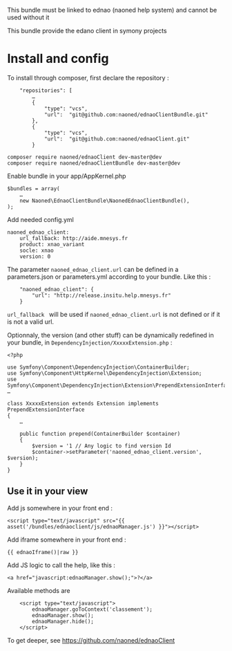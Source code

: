 
This bundle must be linked to ednao (naoned help system) and cannot be used without it

This bundle provide the edano client in symony projects

# Install and config

To install through composer, first declare the repository :

```
    "repositories": [
        …
        {
            "type": "vcs",
            "url":  "git@github.com:naoned/ednaoClientBundle.git"
        },
        {
            "type": "vcs",
            "url":  "git@github.com:naoned/ednaoClient.git"
        }
```

```
composer require naoned/ednaoClient dev-master@dev
composer require naoned/ednaoClientBundle dev-master@dev
```

Enable bundle in your app/AppKernel.php

```
$bundles = array(
    …
    new Naoned\EdnaoClientBundle\NaonedEdnaoClientBundle(),
);
```

Add needed config.yml

```
naoned_ednao_client:
    url_fallback: http://aide.mnesys.fr
    product: xnao_variant
    socle: xnao
    version: 0
```

The parameter ``naoned_ednao_client.url`` can be defined in a parameters.json or parameters.yml according to your bundle. Like this :
```
    "naoned_ednao_client": {
        "url": "http://release.insitu.help.mnesys.fr"
    }
```

``url_fallback `` will be used if ``naoned_ednao_client.url`` is not defined or if it is not a valid url.

Optionnaly, the version (and other stuff) can be dynamically redefined in your bundle, in ``DependencyInjection/XxxxxExtension.php`` :

```
<?php

use Symfony\Component\DependencyInjection\ContainerBuilder;
use Symfony\Component\HttpKernel\DependencyInjection\Extension;
use Symfony\Component\DependencyInjection\Extension\PrependExtensionInterface;
…

class XxxxxExtension extends Extension implements PrependExtensionInterface
{
    …

    public function prepend(ContainerBuilder $container)
    {
        $version = '1 // Any logic to find version Id
        $container->setParameter('naoned_ednao_client.version', $version);
    }
}
```

## Use it in your view

Add js somewhere in your front end :
```
<script type="text/javascript" src="{{ asset('/bundles/ednaoclient/js/ednaoManager.js') }}"></script>
```

Add iframe somewhere in your front end :
```
{{ ednaoIframe()|raw }}
```

Add JS logic to call the help, like this :
```
<a href="javascript:ednaoManager.show();">?</a>
```

Available methods are
```
    <script type="text/javascript">
        ednaoManager.goToContext('classement');
        ednaoManager.show();
        ednaoManager.hide();
    </script>
```

To get deeper, see https://github.com/naoned/ednaoClient
